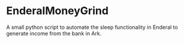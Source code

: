 # EnderalMoneyGrind
A small python script to automate the sleep functionality in Enderal to generate income from the bank in Ark.
